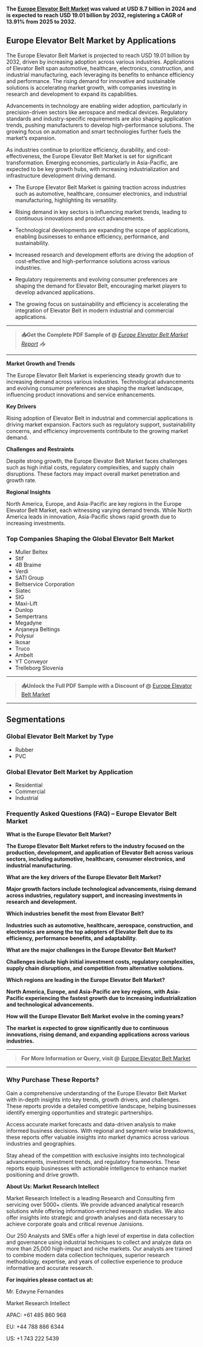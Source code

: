 <p><strong>The <a href="https://www.marketresearchintellect.com/download-sample/?rid=1047074&amp;utm_source=Pulse-April-Europe&amp;utm_medium=852">Europe Elevator Belt Market</a> was valued at USD 8.7 billion in 2024 and is expected to reach USD 19.01 billion by 2032, registering a CAGR of 13.91% from 2025 to 2032.</strong></p><h2>Europe Elevator Belt Market by Applications&nbsp;</h2><p><p>The Europe Elevator Belt Market is projected to reach USD 19.01 billion by 2032, driven by increasing adoption across various industries. Applications of Elevator Belt span automotive, healthcare, electronics, construction, and industrial manufacturing, each leveraging its benefits to enhance efficiency and performance. The rising demand for innovative and sustainable solutions is accelerating market growth, with companies investing in research and development to expand its capabilities.</p><p>Advancements in technology are enabling wider adoption, particularly in precision-driven sectors like aerospace and medical devices. Regulatory standards and industry-specific requirements are also shaping application trends, pushing manufacturers to develop high-performance solutions. The growing focus on automation and smart technologies further fuels the market&rsquo;s expansion.</p><p>As industries continue to prioritize efficiency, durability, and cost-effectiveness, the Europe Elevator Belt Market is set for significant transformation. Emerging economies, particularly in Asia-Pacific, are expected to be key growth hubs, with increasing industrialization and infrastructure development driving demand.</p></p><ul><li><p>The Europe Elevator Belt Market is gaining traction across industries such as automotive, healthcare, consumer electronics, and industrial manufacturing, highlighting its versatility.</p></li><li><p>Rising demand in key sectors is influencing market trends, leading to continuous innovations and product advancements.</p></li><li><p>Technological developments are expanding the scope of applications, enabling businesses to enhance efficiency, performance, and sustainability.</p></li><li><p>Increased research and development efforts are driving the adoption of cost-effective and high-performance solutions across various industries.</p></li><li><p>Regulatory requirements and evolving consumer preferences are shaping the demand for Elevator Belt, encouraging market players to develop advanced applications.</p></li><li><p>The growing focus on sustainability and efficiency is accelerating the integration of Elevator Belt in modern industrial and commercial applications.</p></li></ul><hr /><blockquote><p><strong><span class="font-[700]">📥Get the Complete PDF Sample of @ </span></strong><em><span class="font-[700]"><a href="https://www.marketresearchintellect.com/download-sample/?rid=1047074&amp;utm_source=Pulse-April-Europe&amp;utm_medium=852" target="_blank" data-tracking-control-name="article-ssr-frontend-pulse_little-text-block" data-tracking-will-navigate="" data-test-link="">Europe Elevator Belt Market Report</a>&nbsp;📥</span></em></p></blockquote><hr /><p class="" data-start="77" data-end="360"><strong data-start="77" data-end="105">Market Growth and Trends</strong></p><p class="" data-start="77" data-end="360">The Europe Elevator Belt Market is experiencing steady growth due to increasing demand across various industries. Technological advancements and evolving consumer preferences are shaping the market landscape, influencing product innovations and service enhancements.</p><p class="" data-start="362" data-end="606"><strong data-start="362" data-end="377">Key Drivers</strong></p><p class="" data-start="362" data-end="606">Rising adoption of Elevator Belt in industrial and commercial applications is driving market expansion. Factors such as regulatory support, sustainability concerns, and efficiency improvements contribute to the growing market demand.</p><p class="" data-start="608" data-end="849"><strong data-start="608" data-end="637">Challenges and Restraints</strong></p><p class="" data-start="608" data-end="849">Despite strong growth, the Europe Elevator Belt Market faces challenges such as high initial costs, regulatory complexities, and supply chain disruptions. These factors may impact overall market penetration and growth rate.</p><p class="" data-start="851" data-end="1095"><strong data-start="851" data-end="872">Regional Insights</strong></p><p class="" data-start="851" data-end="1095">North America, Europe, and Asia-Pacific are key regions in the Europe Elevator Belt Market, each witnessing varying demand trends. While North America leads in innovation, Asia-Pacific shows rapid growth due to increasing investments.</p><p><h3>Top Companies Shaping the Global Elevator Belt Market </h3><ul><li>Muller Beltex</li><li>Stif</li><li>4B Braime</li><li>Verdi</li><li>SATI Group</li><li>Beltservice Corporation</li><li>Siatec</li><li>SIG</li><li>Maxi-Lift</li><li>Dunlop</li><li>Sempertrans</li><li>Megadyne</li><li>Anjaneya Beltings</li><li>Polysur</li><li>Ikosar</li><li>Truco</li><li>Ambelt</li><li>YT Conveyor</li><li>Trelleborg Slovenia</li></ul></p><hr /><blockquote><p><strong>📥Unlock the Full PDF Sample with a Discount of @</strong> <a href="https://www.marketresearchintellect.com/ask-for-discount/?rid=1047074&amp;utm_source=Pulse-April-Europe&amp;utm_medium=852">Europe Elevator Belt Market</a></p></blockquote><hr /><p><h2>Segmentations</h2><h3>Global Elevator Belt Market by Type</h3><ul><li>Rubber</li><li>PVC</li></ul><h3>Global Elevator Belt Market by Application</h3><ul><li>Residential</li><li>Commercial</li><li>Industrial</li></ul></p><h3><strong>Frequently Asked Questions (FAQ) &ndash; Europe Elevator Belt Market</strong></h3><p><strong>What is the Europe Elevator Belt Market?</strong></p><p><strong>The Europe Elevator Belt Market refers to the industry focused on the production, development, and application of Elevator Belt across various sectors, including automotive, healthcare, consumer electronics, and industrial manufacturing.</strong></p><p><strong>What are the key drivers of the Europe Elevator Belt Market?</strong></p><p><strong>Major growth factors include technological advancements, rising demand across industries, regulatory support, and increasing investments in research and development.</strong></p><p><strong>Which industries benefit the most from Elevator Belt?</strong></p><p><strong>Industries such as automotive, healthcare, aerospace, construction, and electronics are among the top adopters of Elevator Belt due to its efficiency, performance benefits, and adaptability.</strong></p><p><strong>What are the major challenges in the Europe Elevator Belt Market?</strong></p><p><strong>Challenges include high initial investment costs, regulatory complexities, supply chain disruptions, and competition from alternative solutions.</strong></p><p><strong>Which regions are leading in the Europe Elevator Belt Market?</strong></p><p><strong>North America, Europe, and Asia-Pacific are key regions, with Asia-Pacific experiencing the fastest growth due to increasing industrialization and technological advancements.</strong></p><p><strong>How will the Europe Elevator Belt Market evolve in the coming years?</strong></p><p><strong>The market is expected to grow significantly due to continuous innovations, rising demand, and expanding applications across various industries.</strong></p><hr /><blockquote><p><span class="font-[700]"><strong>For More Information or Query, visit&nbsp;@</strong>&nbsp;</span><span class="font-[700]"><a href="https://www.marketresearchintellect.com/product/elevator-belt-market/?utm_source=Linkedin&utm_medium=852" target="_blank" data-tracking-control-name="article-ssr-frontend-pulse_little-text-block" data-tracking-will-navigate="" data-test-link="">Europe Elevator Belt Market</a></span></p></blockquote><hr /><h3><strong data-start="0" data-end="31">Why Purchase These Reports?</strong></h3><p class="" data-start="35" data-end="297">Gain a comprehensive understanding of the Europe Elevator Belt Market with in-depth insights into key trends, growth drivers, and challenges. These reports provide a detailed competitive landscape, helping businesses identify emerging opportunities and strategic partnerships.</p><p class="" data-start="299" data-end="540">Access accurate market forecasts and data-driven analysis to make informed business decisions. With regional and segment-wise breakdowns, these reports offer valuable insights into market dynamics across various industries and geographies.</p><p class="" data-start="542" data-end="784">Stay ahead of the competition with exclusive insights into technological advancements, investment trends, and regulatory frameworks. These reports equip businesses with actionable intelligence to enhance market positioning and drive growth.</p><p><strong><span class="font-[700]">About Us: Market Research Intellect</span></strong></p><p><span class="">Market Research Intellect is a leading Research and Consulting firm servicing over 5000+ clients. We provide advanced analytical research solutions while offering information-enriched research studies.&nbsp;</span>We also offer insights into strategic and growth analyses and data necessary to achieve corporate goals and critical revenue Janisions.</p><p><span class="">Our 250 Analysts and SMEs offer a high level of expertise in data collection and governance using industrial techniques to collect and analyze data on more than 25,000 high-impact and niche markets. Our analysts are trained to combine modern data collection techniques, superior research methodology, expertise, and years of collective experience to produce informative and accurate research.</span></p><p><strong>For inquiries please contact us at:</strong></p><p>Mr. Edwyne Fernandes</p><p>Market Research Intellect</p><p>APAC: +61 485 860 968</p><p>EU: +44 788 886 6344</p><p>US: +1 743 222 5439</p>